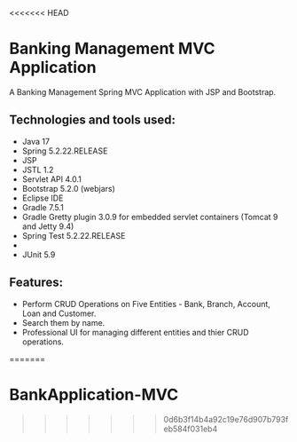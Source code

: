 <<<<<<< HEAD
# Banking Management MVC Application 
A Banking Management Spring MVC Application with JSP and Bootstrap.

## Technologies and tools used:
* Java 17
* Spring 5.2.22.RELEASE
* JSP
* JSTL 1.2
* Servlet API 4.0.1
* Bootstrap 5.2.0 (webjars)
* Eclipse IDE
* Gradle 7.5.1
* Gradle Gretty plugin 3.0.9 for embedded servlet containers (Tomcat 9 and Jetty 9.4)
* Spring Test 5.2.22.RELEASE
* 
* JUnit 5.9

## Features: 
- Perform CRUD Operations on Five Entities - Bank, Branch, Account, Loan and Customer.
- Search them by name. 
- Professional UI for managing different entities and thier CRUD operations.

=======
# BankApplication-MVC
>>>>>>> 0d6b3f14b4a92c19e76d907b793feb584f031eb4

